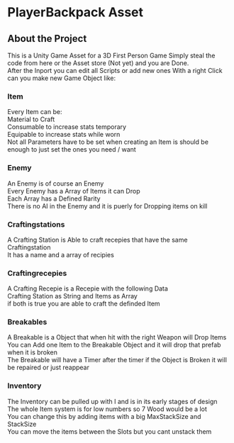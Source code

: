# PlayerBackpack Asset

## About the Project

This is a Unity Game Asset for a 3D First Person Game
Simply steal the code from here or the Asset store (Not yet)
and you are Done.<br>
After the Inport you can edit all Scripts or add new ones
With a right Click can you make new Game Object like: <br>

### Item
Every Item can be:<br>
Material to Craft <br>
Consumable to increase stats temporary <br>
Equipable to increase stats while worn<br>
Not all Parameters have to be set when creating an Item is should be enough to just set the ones you need / want<br>

### Enemy
An Enemy is of course an Enemy <br>
Every Enemy has a Array of Items it can Drop <br>
Each Array has a Defined Rarity <br>
There is no AI in the Enemy and it is puerly for Dropping items on kill<br>

### Craftingstations
A Crafting Station is Able to craft recepies that have the same Craftingstation<br>
It has a name and a array of recipies<br>

### Craftingrecepies
A Crafting Recepie is a Recepie with the following Data <br>
Crafting Station as String and Items as Array <br>
if both is true you are able to craft the definded Item <br>

### Breakables
A Breakable is a Object that when hit with the right Weapon will Drop Items<br>
You can Add one Item to the Breakable Object and it will drop that prefab when it is broken<br>
The Breakable will have a Timer after the timer if the Object is Broken it will be repaired or just reappear<br>

### Inventory
The Inventory can be pulled up with I and is in its early stages of design<br>
The whole Item system is for low numbers so 7 Wood would be a lot<br>
You can change this by adding items with a big MaxStackSize and StackSize<br>
You can move the items between the Slots but you cant unstack them<br>


